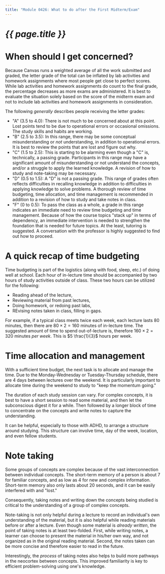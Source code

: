 ```yaml
---
title: "Module 0426: What to do after the First Midterm/Exam"
---
```


# _{{ page.title }}_

# When should I get concerned?

Because Canvas runs a weighted average of all the work submitted and graded, the letter grade of the total can be inflated by lab activities and homework assignments where most people get close to perfect scores. While lab activities and homework assignments do count to the final grade, the percentage decreases as more exams are administered. It is best to evaluate the situation solely based on the score of the midterm exam and not to include lab activities and homework assignments in consideration.

The following *generally* describes people receiving the letter grades:

* "A" (3.5 to 4.0): There is not much to be concerned about at this point. Lost points tend to be due to operational errors or occasional omissions. The study skills and habits are working.
* "B" (2.5 to 3.5): In this range, there may be some conceptual misunderstanding or *not* understanding, in addition to operational errors. It is best to review the points that are lost and figure out why.
* "C" (1.5 to 2.5): This is starting to be alarming even though a "C" is, technically, a passing grade. Participants in this range may have a significant amount of misunderstanding or not understand the concepts, and/or a struggle to apply the learned knowledge. A revision of how to study and note-taking may be necessary.
* "D" (0.5 to 1.5): A "D" is not a passing grade. This range of grades often reflects difficulties in recalling knowledge in addition to difficulties in applying knowledge to solve problems. A thorough review of time budgeting, time allocation, and time management is recommended in addition to a revision of how to study and take notes in class.
* "F" (0 to 0.5): To pass the class as a whole, a grade in this range indicates an immediate need to review time budgeting and time management. Because of how the course topics "stack up" in terms of dependency, an immediate intervention is needed to strengthen the foundation that is needed for future topics. At the least, tutoring is suggested. A conversation with the professor is highly suggested to find out how to proceed.

# A quick recap of time budgeting

Time budgeting is part of the logistics (along with food, sleep, etc.) of doing well at school. Each hour of in-lecture time should be accompanied by two hours of study activities outside of class. These two hours can be utilized for the following:

* Reading ahead of the lecture,
* Reviewing material from past lectures,
* Doing homework, or redoing past labs,
* REvising notes taken in class, filling in gaps.

For example, if a typical class meets twice each week, each lecture lasts 80 minutes, then there are $80 \times 2 = 160$ minutes of in-lecture time. The suggested amount of time to spend out-of-lecture is, therefore $160 \times 2 = 320$ minutes *per week*. This is $5 \frac{1}{3}$ hours per week.

# Time allocation and management

With a sufficient time budget, the next task is to allocate and manage the time. Due to the Monday-Wednesday or Tuesday-Thursday schedule, there are 4 days between lectures over the weekend. It is particularly important to allocate time during the weekend to study to "keep the momentum going."

The duration of each study session can vary. For complex concepts, it is best to have a short session to read some material, and then let the subconscious digest it for a while. Then followed by a longer block of time to concentrate on the concepts and write notes to capture the understanding.

It can be helpful, especially to those with ADHD, to arrange a structure around studying. This structure can involve time, day of the week, location, and even fellow students.

# Note taking

Some groups of concepts are complex because of the vast interconnection between individual concepts. The short-term memory of a person is about 7 for familiar concepts, and as low as 4 for new and complex information. Short-term memory also only lasts about 20 seconds, and it can be easily interfered with and "lost."

Consequently, taking notes and writing down the concepts being studied is critical to the understanding of a group of complex concepts. 

Note-taking is not only helpful during a lecture to record an individual's own understanding of the material, but it is also helpful while reading materials before or after a lecture. Even though some material is *already written*, the point of taking notes is at least two-folded. First, while writing notes, a learner can choose to present the material in his/her own way, and not organized as in the original reading material. Second, the notes taken can be more concise and therefore easier to read in the future.

Interestingly, the *process* of taking notes also helps to build more pathways in the neocortex between concepts. This improved familiarity is key to efficient problem-solving using one's knowledge.
